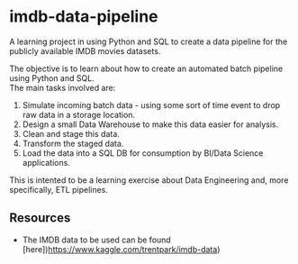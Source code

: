 # imdb-data-pipeline
A learning project in using Python and SQL to create a data pipeline for the publicly available IMDB movies datasets.
  
The objective is to learn about how to create an automated batch pipeline using Python and SQL.\
The main tasks involved are:
1. Simulate incoming batch data - using some sort of time event to drop raw data in a storage location.
2. Design a small Data Warehouse to make this data easier for analysis.
3. Clean and stage this data.
4. Transform the staged data.
5. Load the data into a SQL DB for consumption by BI/Data Science applications.
  
This is intented to be a learning exercise about Data Engineering and, more specifically, ETL pipelines.
  
## Resources
* The IMDB data to be used can be found [here])https://www.kaggle.com/trentpark/imdb-data)
